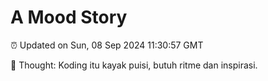 # A Mood Story

⏰ Updated on Sun, 08 Sep 2024 11:30:57 GMT

💭 Thought: Koding itu kayak puisi, butuh ritme dan inspirasi.


